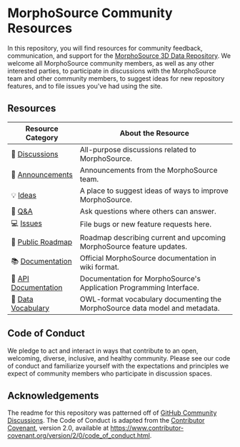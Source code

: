 # MorphoSource Community Resources

In this repository, you will find resources for community feedback, communication, and support for the [MorphoSource 3D Data Repository](https://www.morphosource.org). We welcome all MorphoSource community members, as well as any other interested parties, to participate in discussions with the MorphoSource team and other community members, to suggest ideas for new repository features, and to file issues you've had using the site. 

## Resources

| **Resource Category** | **About the Resource** |
| ---------------- |---- |
| 💬 [Discussions](https://github.com/MorphoSource/Community/discussions/categories/general) | All-purpose discussions related to MorphoSource. |
| 📣 [Announcements](https://github.com/MorphoSource/Community/discussions/categories/announcements) | Announcements from the MorphoSource team. 
| 💡 [Ideas](https://github.com/MorphoSource/Community/discussions/categories/ideas) | A place to suggest ideas of ways to improve MorphoSource. |
| 🙏 [Q&A](https://github.com/MorphoSource/Community/discussions/categories/q-a) | Ask questions where others can answer. |
| 💻 [Issues](https://github.com/MorphoSource/Community/issues) | File bugs or new feature requests here. |
| 🚗 [Public Roadmap](https://github.com/orgs/MorphoSource/projects/2) | Roadmap describing current and upcoming MorphoSource feature updates. |
| 📚 [Documentation](https://wiki.duke.edu/display/MD/MorphoSource+Documentation+Home) | Official MorphoSource documentation in wiki format. |
| 🔌 [API Documentation](https://morphosource.stoplight.io/docs/morphosource-api/rm6bqdolcidct-morpho-source-rest-api) | Documentation for MorphoSource's Application Programming Interface. |
| 📃 [Data Vocabulary](https://github.com/MorphoSource/data-vocabulary) | OWL-format vocabulary documenting the MorphoSource data model and metadata. |

## Code of Conduct

We pledge to act and interact in ways that contribute to an open, welcoming, diverse, inclusive, and healthy community. Please see our code of conduct and familiarize yourself with the expectations and principles we expect of community members who participate in discussion spaces.

## Acknowledgements

The readme for this repository was patterned off of [GitHub Community Discussions](https://github.com/community/community). The Code of Conduct is adapted from the [Contributor Covenant](https://www.contributor-covenant.org/), version 2.0, available at https://www.contributor-covenant.org/version/2/0/code_of_conduct.html.
